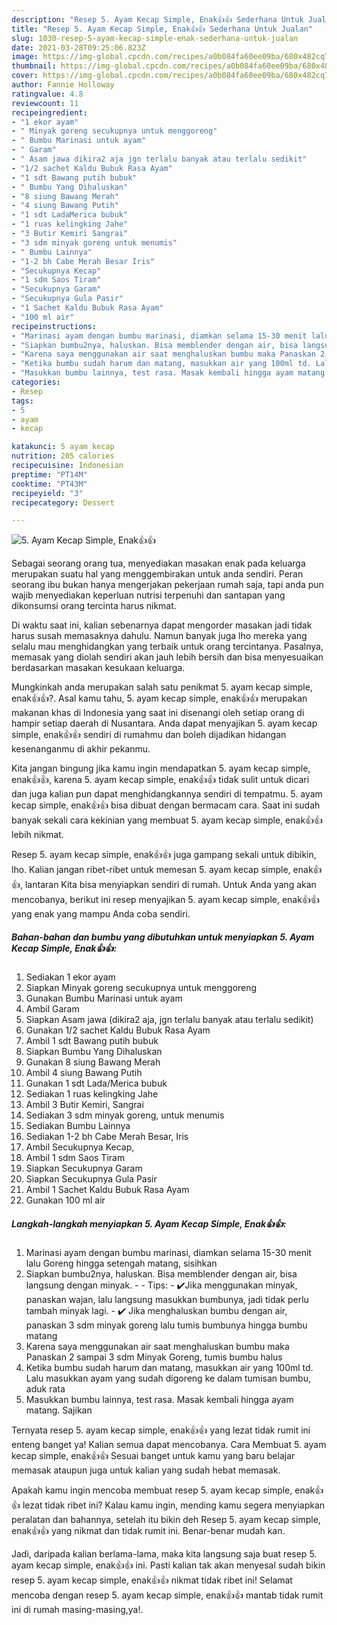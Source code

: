 ```yaml
---
description: "Resep 5. Ayam Kecap Simple, Enak👍👍 Sederhana Untuk Jualan"
title: "Resep 5. Ayam Kecap Simple, Enak👍👍 Sederhana Untuk Jualan"
slug: 1030-resep-5-ayam-kecap-simple-enak-sederhana-untuk-jualan
date: 2021-03-28T09:25:06.823Z
image: https://img-global.cpcdn.com/recipes/a0b084fa60ee09ba/680x482cq70/5-ayam-kecap-simple-enak👍👍-foto-resep-utama.jpg
thumbnail: https://img-global.cpcdn.com/recipes/a0b084fa60ee09ba/680x482cq70/5-ayam-kecap-simple-enak👍👍-foto-resep-utama.jpg
cover: https://img-global.cpcdn.com/recipes/a0b084fa60ee09ba/680x482cq70/5-ayam-kecap-simple-enak👍👍-foto-resep-utama.jpg
author: Fannie Holloway
ratingvalue: 4.8
reviewcount: 11
recipeingredient:
- "1 ekor ayam"
- " Minyak goreng secukupnya untuk menggoreng"
- " Bumbu Marinasi untuk ayam"
- " Garam"
- " Asam jawa dikira2 aja jgn terlalu banyak atau terlalu sedikit"
- "1/2 sachet Kaldu Bubuk Rasa Ayam"
- "1 sdt Bawang putih bubuk"
- " Bumbu Yang Dihaluskan"
- "8 siung Bawang Merah"
- "4 siung Bawang Putih"
- "1 sdt LadaMerica bubuk"
- "1 ruas kelingking Jahe"
- "3 Butir Kemiri Sangrai"
- "3 sdm minyak goreng untuk menumis"
- " Bumbu Lainnya"
- "1-2 bh Cabe Merah Besar Iris"
- "Secukupnya Kecap"
- "1 sdm Saos Tiram"
- "Secukupnya Garam"
- "Secukupnya Gula Pasir"
- "1 Sachet Kaldu Bubuk Rasa Ayam"
- "100 ml air"
recipeinstructions:
- "Marinasi ayam dengan bumbu marinasi, diamkan selama 15-30 menit lalu Goreng hingga setengah matang, sisihkan"
- "Siapkan bumbu2nya, haluskan. Bisa memblender dengan air, bisa langsung dengan minyak.  Tips: ✔️Jika menggunakan minyak, panaskan wajan, lalu langsung masukkan bumbunya, jadi tidak perlu tambah minyak lagi. ✔️ Jika menghaluskan bumbu dengan air, panaskan 3 sdm minyak goreng lalu tumis bumbunya hingga bumbu matang"
- "Karena saya menggunakan air saat menghaluskan bumbu maka Panaskan 2 sampai 3 sdm Minyak Goreng, tumis bumbu halus"
- "Ketika bumbu sudah harum dan matang, masukkan air yang 100ml td. Lalu masukkan ayam yang sudah digoreng ke dalam tumisan bumbu, aduk rata"
- "Masukkan bumbu lainnya, test rasa. Masak kembali hingga ayam matang. Sajikan"
categories:
- Resep
tags:
- 5
- ayam
- kecap

katakunci: 5 ayam kecap 
nutrition: 205 calories
recipecuisine: Indonesian
preptime: "PT14M"
cooktime: "PT43M"
recipeyield: "3"
recipecategory: Dessert

---
```



![5. Ayam Kecap Simple, Enak👍👍](https://img-global.cpcdn.com/recipes/a0b084fa60ee09ba/680x482cq70/5-ayam-kecap-simple-enak👍👍-foto-resep-utama.jpg)

Sebagai seorang orang tua, menyediakan masakan enak pada keluarga merupakan suatu hal yang menggembirakan untuk anda sendiri. Peran seorang ibu bukan hanya mengerjakan pekerjaan rumah saja, tapi anda pun wajib menyediakan keperluan nutrisi terpenuhi dan santapan yang dikonsumsi orang tercinta harus nikmat.

Di waktu  saat ini, kalian sebenarnya dapat mengorder masakan jadi tidak harus susah memasaknya dahulu. Namun banyak juga lho mereka yang selalu mau menghidangkan yang terbaik untuk orang tercintanya. Pasalnya, memasak yang diolah sendiri akan jauh lebih bersih dan bisa menyesuaikan berdasarkan masakan kesukaan keluarga. 



Mungkinkah anda merupakan salah satu penikmat 5. ayam kecap simple, enak👍👍?. Asal kamu tahu, 5. ayam kecap simple, enak👍👍 merupakan makanan khas di Indonesia yang saat ini disenangi oleh setiap orang di hampir setiap daerah di Nusantara. Anda dapat menyajikan 5. ayam kecap simple, enak👍👍 sendiri di rumahmu dan boleh dijadikan hidangan kesenanganmu di akhir pekanmu.

Kita jangan bingung jika kamu ingin mendapatkan 5. ayam kecap simple, enak👍👍, karena 5. ayam kecap simple, enak👍👍 tidak sulit untuk dicari dan juga kalian pun dapat menghidangkannya sendiri di tempatmu. 5. ayam kecap simple, enak👍👍 bisa dibuat dengan bermacam cara. Saat ini sudah banyak sekali cara kekinian yang membuat 5. ayam kecap simple, enak👍👍 lebih nikmat.

Resep 5. ayam kecap simple, enak👍👍 juga gampang sekali untuk dibikin, lho. Kalian jangan ribet-ribet untuk memesan 5. ayam kecap simple, enak👍👍, lantaran Kita bisa menyiapkan sendiri di rumah. Untuk Anda yang akan mencobanya, berikut ini resep menyajikan 5. ayam kecap simple, enak👍👍 yang enak yang mampu Anda coba sendiri.

<!--inarticleads1-->

##### Bahan-bahan dan bumbu yang dibutuhkan untuk menyiapkan 5. Ayam Kecap Simple, Enak👍👍:

1. Sediakan 1 ekor ayam
1. Siapkan  Minyak goreng secukupnya untuk menggoreng
1. Gunakan  Bumbu Marinasi untuk ayam
1. Ambil  Garam
1. Siapkan  Asam jawa (dikira2 aja, jgn terlalu banyak atau terlalu sedikit)
1. Gunakan 1/2 sachet Kaldu Bubuk Rasa Ayam
1. Ambil 1 sdt Bawang putih bubuk
1. Siapkan  Bumbu Yang Dihaluskan
1. Gunakan 8 siung Bawang Merah
1. Ambil 4 siung Bawang Putih
1. Gunakan 1 sdt Lada/Merica bubuk
1. Sediakan 1 ruas kelingking Jahe
1. Ambil 3 Butir Kemiri, Sangrai
1. Sediakan 3 sdm minyak goreng, untuk menumis
1. Sediakan  Bumbu Lainnya
1. Sediakan 1-2 bh Cabe Merah Besar, Iris
1. Ambil Secukupnya Kecap,
1. Ambil 1 sdm Saos Tiram
1. Siapkan Secukupnya Garam
1. Siapkan Secukupnya Gula Pasir
1. Ambil 1 Sachet Kaldu Bubuk Rasa Ayam
1. Gunakan 100 ml air




<!--inarticleads2-->

##### Langkah-langkah menyiapkan 5. Ayam Kecap Simple, Enak👍👍:

1. Marinasi ayam dengan bumbu marinasi, diamkan selama 15-30 menit lalu Goreng hingga setengah matang, sisihkan
1. Siapkan bumbu2nya, haluskan. Bisa memblender dengan air, bisa langsung dengan minyak. -  - Tips: - ✔️Jika menggunakan minyak, panaskan wajan, lalu langsung masukkan bumbunya, jadi tidak perlu tambah minyak lagi. - ✔️ Jika menghaluskan bumbu dengan air, panaskan 3 sdm minyak goreng lalu tumis bumbunya hingga bumbu matang
1. Karena saya menggunakan air saat menghaluskan bumbu maka Panaskan 2 sampai 3 sdm Minyak Goreng, tumis bumbu halus
1. Ketika bumbu sudah harum dan matang, masukkan air yang 100ml td. Lalu masukkan ayam yang sudah digoreng ke dalam tumisan bumbu, aduk rata
1. Masukkan bumbu lainnya, test rasa. Masak kembali hingga ayam matang. Sajikan




Ternyata resep 5. ayam kecap simple, enak👍👍 yang lezat tidak rumit ini enteng banget ya! Kalian semua dapat mencobanya. Cara Membuat 5. ayam kecap simple, enak👍👍 Sesuai banget untuk kamu yang baru belajar memasak ataupun juga untuk kalian yang sudah hebat memasak.

Apakah kamu ingin mencoba membuat resep 5. ayam kecap simple, enak👍👍 lezat tidak ribet ini? Kalau kamu ingin, mending kamu segera menyiapkan peralatan dan bahannya, setelah itu bikin deh Resep 5. ayam kecap simple, enak👍👍 yang nikmat dan tidak rumit ini. Benar-benar mudah kan. 

Jadi, daripada kalian berlama-lama, maka kita langsung saja buat resep 5. ayam kecap simple, enak👍👍 ini. Pasti kalian tak akan menyesal sudah bikin resep 5. ayam kecap simple, enak👍👍 nikmat tidak ribet ini! Selamat mencoba dengan resep 5. ayam kecap simple, enak👍👍 mantab tidak rumit ini di rumah masing-masing,ya!.

